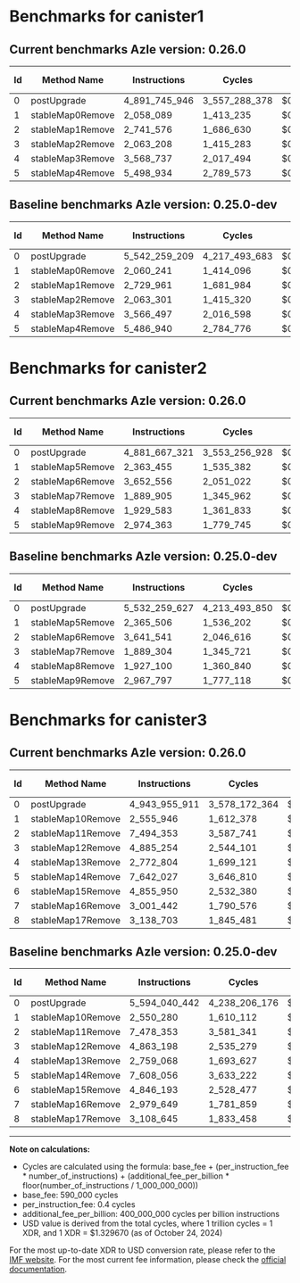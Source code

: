 # Benchmarks for canister1

## Current benchmarks Azle version: 0.26.0

| Id  | Method Name      | Instructions  | Cycles        | USD           | USD/Million Calls | Change                                  |
| --- | ---------------- | ------------- | ------------- | ------------- | ----------------- | --------------------------------------- |
| 0   | postUpgrade      | 4_891_745_946 | 3_557_288_378 | $0.0047300196 | $4_730.01         | <font color="green">-650_513_263</font> |
| 1   | stableMap0Remove | 2_058_089     | 1_413_235     | $0.0000018791 | $1.87             | <font color="green">-2_152</font>       |
| 2   | stableMap1Remove | 2_741_576     | 1_686_630     | $0.0000022427 | $2.24             | <font color="red">+11_615</font>        |
| 3   | stableMap2Remove | 2_063_208     | 1_415_283     | $0.0000018819 | $1.88             | <font color="green">-93</font>          |
| 4   | stableMap3Remove | 3_568_737     | 2_017_494     | $0.0000026826 | $2.68             | <font color="red">+2_240</font>         |
| 5   | stableMap4Remove | 5_498_934     | 2_789_573     | $0.0000037092 | $3.70             | <font color="red">+11_994</font>        |

## Baseline benchmarks Azle version: 0.25.0-dev

| Id  | Method Name      | Instructions  | Cycles        | USD           | USD/Million Calls |
| --- | ---------------- | ------------- | ------------- | ------------- | ----------------- |
| 0   | postUpgrade      | 5_542_259_209 | 4_217_493_683 | $0.0056078748 | $5_607.87         |
| 1   | stableMap0Remove | 2_060_241     | 1_414_096     | $0.0000018803 | $1.88             |
| 2   | stableMap1Remove | 2_729_961     | 1_681_984     | $0.0000022365 | $2.23             |
| 3   | stableMap2Remove | 2_063_301     | 1_415_320     | $0.0000018819 | $1.88             |
| 4   | stableMap3Remove | 3_566_497     | 2_016_598     | $0.0000026814 | $2.68             |
| 5   | stableMap4Remove | 5_486_940     | 2_784_776     | $0.0000037028 | $3.70             |

# Benchmarks for canister2

## Current benchmarks Azle version: 0.26.0

| Id  | Method Name      | Instructions  | Cycles        | USD           | USD/Million Calls | Change                                  |
| --- | ---------------- | ------------- | ------------- | ------------- | ----------------- | --------------------------------------- |
| 0   | postUpgrade      | 4_881_667_321 | 3_553_256_928 | $0.0047246591 | $4_724.65         | <font color="green">-650_592_306</font> |
| 1   | stableMap5Remove | 2_363_455     | 1_535_382     | $0.0000020416 | $2.04             | <font color="green">-2_051</font>       |
| 2   | stableMap6Remove | 3_652_556     | 2_051_022     | $0.0000027272 | $2.72             | <font color="red">+11_015</font>        |
| 3   | stableMap7Remove | 1_889_905     | 1_345_962     | $0.0000017897 | $1.78             | <font color="red">+601</font>           |
| 4   | stableMap8Remove | 1_929_583     | 1_361_833     | $0.0000018108 | $1.81             | <font color="red">+2_483</font>         |
| 5   | stableMap9Remove | 2_974_363     | 1_779_745     | $0.0000023665 | $2.36             | <font color="red">+6_566</font>         |

## Baseline benchmarks Azle version: 0.25.0-dev

| Id  | Method Name      | Instructions  | Cycles        | USD           | USD/Million Calls |
| --- | ---------------- | ------------- | ------------- | ------------- | ----------------- |
| 0   | postUpgrade      | 5_532_259_627 | 4_213_493_850 | $0.0056025564 | $5_602.55         |
| 1   | stableMap5Remove | 2_365_506     | 1_536_202     | $0.0000020426 | $2.04             |
| 2   | stableMap6Remove | 3_641_541     | 2_046_616     | $0.0000027213 | $2.72             |
| 3   | stableMap7Remove | 1_889_304     | 1_345_721     | $0.0000017894 | $1.78             |
| 4   | stableMap8Remove | 1_927_100     | 1_360_840     | $0.0000018095 | $1.80             |
| 5   | stableMap9Remove | 2_967_797     | 1_777_118     | $0.0000023630 | $2.36             |

# Benchmarks for canister3

## Current benchmarks Azle version: 0.26.0

| Id  | Method Name       | Instructions  | Cycles        | USD           | USD/Million Calls | Change                                  |
| --- | ----------------- | ------------- | ------------- | ------------- | ----------------- | --------------------------------------- |
| 0   | postUpgrade       | 4_943_955_911 | 3_578_172_364 | $0.0047577884 | $4_757.78         | <font color="green">-650_084_531</font> |
| 1   | stableMap10Remove | 2_555_946     | 1_612_378     | $0.0000021439 | $2.14             | <font color="red">+5_666</font>         |
| 2   | stableMap11Remove | 7_494_353     | 3_587_741     | $0.0000047705 | $4.77             | <font color="red">+16_000</font>        |
| 3   | stableMap12Remove | 4_885_254     | 2_544_101     | $0.0000033828 | $3.38             | <font color="red">+22_056</font>        |
| 4   | stableMap13Remove | 2_772_804     | 1_699_121     | $0.0000022593 | $2.25             | <font color="red">+13_736</font>        |
| 5   | stableMap14Remove | 7_642_027     | 3_646_810     | $0.0000048491 | $4.84             | <font color="red">+33_971</font>        |
| 6   | stableMap15Remove | 4_855_950     | 2_532_380     | $0.0000033672 | $3.36             | <font color="red">+9_757</font>         |
| 7   | stableMap16Remove | 3_001_442     | 1_790_576     | $0.0000023809 | $2.38             | <font color="red">+21_793</font>        |
| 8   | stableMap17Remove | 3_138_703     | 1_845_481     | $0.0000024539 | $2.45             | <font color="red">+30_058</font>        |

## Baseline benchmarks Azle version: 0.25.0-dev

| Id  | Method Name       | Instructions  | Cycles        | USD           | USD/Million Calls |
| --- | ----------------- | ------------- | ------------- | ------------- | ----------------- |
| 0   | postUpgrade       | 5_594_040_442 | 4_238_206_176 | $0.0056354156 | $5_635.41         |
| 1   | stableMap10Remove | 2_550_280     | 1_610_112     | $0.0000021409 | $2.14             |
| 2   | stableMap11Remove | 7_478_353     | 3_581_341     | $0.0000047620 | $4.76             |
| 3   | stableMap12Remove | 4_863_198     | 2_535_279     | $0.0000033711 | $3.37             |
| 4   | stableMap13Remove | 2_759_068     | 1_693_627     | $0.0000022520 | $2.25             |
| 5   | stableMap14Remove | 7_608_056     | 3_633_222     | $0.0000048310 | $4.83             |
| 6   | stableMap15Remove | 4_846_193     | 2_528_477     | $0.0000033620 | $3.36             |
| 7   | stableMap16Remove | 2_979_649     | 1_781_859     | $0.0000023693 | $2.36             |
| 8   | stableMap17Remove | 3_108_645     | 1_833_458     | $0.0000024379 | $2.43             |

---

**Note on calculations:**

- Cycles are calculated using the formula: base_fee + (per_instruction_fee \* number_of_instructions) + (additional_fee_per_billion \* floor(number_of_instructions / 1_000_000_000))
- base_fee: 590_000 cycles
- per_instruction_fee: 0.4 cycles
- additional_fee_per_billion: 400_000_000 cycles per billion instructions
- USD value is derived from the total cycles, where 1 trillion cycles = 1 XDR, and 1 XDR = $1.329670 (as of October 24, 2024)

For the most up-to-date XDR to USD conversion rate, please refer to the [IMF website](https://www.imf.org/external/np/fin/data/rms_sdrv.aspx).
For the most current fee information, please check the [official documentation](https://internetcomputer.org/docs/current/developer-docs/gas-cost#execution).
